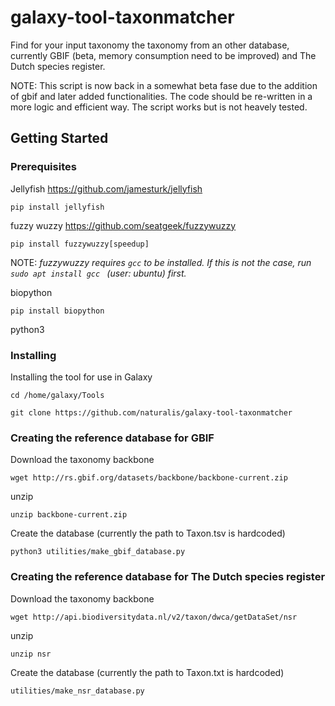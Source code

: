 # galaxy-tool-taxonmatcher
Find for your input taxonomy the taxonomy from an other database, currently GBIF (beta, memory consumption need to be improved) and The Dutch species register.

NOTE:
This script is now back in a somewhat beta fase due to the addition of gbif and later added functionalities. The code should be re-written in a more logic and efficient way. The script works but is not heavely tested. 

## Getting Started
### Prerequisites
Jellyfish https://github.com/jamesturk/jellyfish<br />
```
pip install jellyfish
```
fuzzy wuzzy https://github.com/seatgeek/fuzzywuzzy<br />
```
pip install fuzzywuzzy[speedup]
```
NOTE: *fuzzywuzzy requires `gcc` to be installed. If this is not the case,
run ```sudo apt install gcc ``` (user: ubuntu) first.*  

biopython
```
pip install biopython
```
python3
### Installing
Installing the tool for use in Galaxy
```
cd /home/galaxy/Tools
```
```
git clone https://github.com/naturalis/galaxy-tool-taxonmatcher
```
### Creating the reference database for GBIF
Download the taxonomy backbone
```
wget http://rs.gbif.org/datasets/backbone/backbone-current.zip
```
unzip
```
unzip backbone-current.zip
```
Create the database (currently the path to Taxon.tsv is hardcoded)
```
python3 utilities/make_gbif_database.py
```
### Creating the reference database for The Dutch species register
Download the taxonomy backbone
```
wget http://api.biodiversitydata.nl/v2/taxon/dwca/getDataSet/nsr
```
unzip
```
unzip nsr
```
Create the database (currently the path to Taxon.txt is hardcoded)
```
utilities/make_nsr_database.py
```
